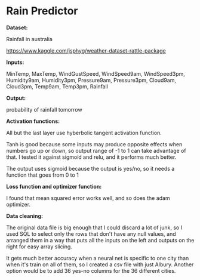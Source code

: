 # Rain Predictor

**Dataset:**

Rainfall in australia

https://www.kaggle.com/jsphyg/weather-dataset-rattle-package

**Inputs:**

MinTemp, MaxTemp, WindGustSpeed, WindSpeed9am, WindSpeed3pm, Humidity9am, Humidity3pm, Pressure9am, Pressure3pm, Cloud9am, Cloud3pm, Temp9am, Temp3pm, Rainfall


**Output:**

probability of rainfall tomorrow

**Activation functions:**

All but the last layer use hyberbolic tangent activation function.

Tanh is good because some inputs may produce opposite effects when numbers go up or down, so output range of -1 to 1 can take advantage of that. 
I tested it against sigmoid and relu, and it performs much better.

The output uses sigmoid because the output is yes/no, so it needs a function that goes from 0 to 1

**Loss function and optimizer function:**

I found that mean squared error works well, and so does the adam optimizer.

**Data cleaning:**

The original data file is big enough that I could discard a lot of junk, so I used SQL to select only the rows that don't have any null values, and arranged them in a way that puts all the inputs on the left and outputs on the right for easy array slicing.

It gets much better accuracy when a neural net is specific to one city than when it's train on all of them, so I created a csv file with just Albury. Another option would be to add 36 yes-no columns for the 36 different cities.
